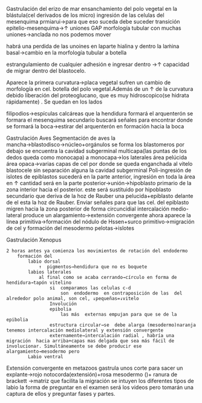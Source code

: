 Gastrulación del erizo de mar
ensanchamiento del polo vegetal en la blástula(cel  derivados de los micro)
ingresión  de las celulas  del mesenquima prmiarui→para que eso suceda debe suceder transición epitelio-mesenquima→↑ uniones GAP morfología tubular con muchas uniones→anclada no nos podemos mover

habrá una perdida de las unoines en laparte hialina y dentro la laḿina basal→cambio en la morfología tubular a botella

estrangulamiento de cualquier  adhesión e ingresar dentro →↑ capacidad de migrar dentro del blastocelo.

Aparece la primera curvatura→placa vegetal sufren un cambio de morfología en cel. botella del polo vegetal.Además de un ↑ de la curvatura debido liberación del proteoglucano, que es muy hidroscopico(se hidrata rápidamente) . Se quedan en los lados

filipodios→espículas  calcáreas que la hendidura formará el arquenterón se formara el mesenquima secundario buscará señales para encontrar donde se formará la boca→estirar del  arquenterón en formación  hacia la boca 

Gastrulación Aves
Segmentación de aves
la mancha→blastodisco→núcleo+orgánulos
se forma los blastomeros por debajo se encuentra la cavidad subgerminal
	multicapa(las puntas de los dedos queda como monocapa) a monocapa→los laterales 
		área pelúcida
		área opaca→varias capas de cel por donde se  queda enganchada al vitelo
		blastocele sin separación alguna la cavidad subgerminal
	Poli-ingresión  de islotes de epiblastos
		sucederá en la parte anterior, ingresión en toda la área en ↑ cantidad será en la parte posterior→unión→hipoblasto primario de la  zona interior hacia el posterior.
			este será sustituido por  hipoblasto  secundario que deriva de la hoz de Rauber
				una pelucida+epiblasto delante  de el esta la hoz de Rauber.
				Enviar señales para que las cel. del epiblasto migren hacia la zona posterior de forma circuncidial 
				intercalación medio-lateral produce un alargamiento→extensión convergente
				ahora aparece la línea primitiva→formación del nódulo de Hssen+surco primitivo→migración de cel y formación del mesodermo
	pelotas→islotes 

Gastrulación Xenopus

	2 horas antes ya comienza los movimientos de rotación del endodermo
		formación del  
			labio dorsal
				↑  pigmentos→hendidura que no es boquete
			labios laterales
				al final como se acaba cerrando→círculo en forma de hendidura→tapón vitelino
					si  comparamos las celulas c-d
						son  endodermo  en contraposición de las  del alrededor polo animal, son cel, ↓pequeñas=↓vitelo
					Involución 
					epibolia
						las más  externas empujan para que se de la epibolia
					estructura circular→se  debe alarga (mesodermo)naranja tenemos intercalación mediolateral y extensión convergente
					externamente→intercalación radial , habría una migración  hacia arriba+capas mas delgada que sea más fácil de involucionar. Simultáneamente se debe producir ese alargamiento→mesodermo pero 
			Labio ventral

Extensión convergente en metazoos
	gastrula unos corte para sacer un explante→rojo notocorda(extensión)+rosa mesodermo ()+
	ranura de brackett →matriz que facilita  la migración 
		se intuyen los diferentes  tipos de  labio
la forma de preguntar en el examen  será los videos pero tomarán una captura de ellos y preguntar fases y partes.
